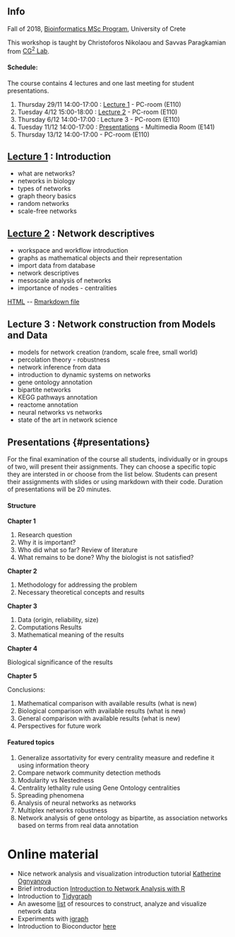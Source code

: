 ## Info

Fall of 2018, [Bioinformatics MSc Program](https://bioinfo-grad.gr), University of Crete

This workshop is taught by Christoforos Nikolaou and Savvas Paragkamian from [CG<sup>2</sup> Lab](https://computational-genomics-uoc.weebly.com).

#### Schedule:

The course contains 4 lectures and one last meeting for student presentations.

1. Thursday 29/11 14:00-17:00 : [Lecture 1](workshop_0.html) - PC-room (E110)
2. Tuesday 4/12 15:00-18:00 : [Lecture 2](workshop_1.html) - PC-room (E110)
3. Thursday 6/12 14:00-17:00 : Lecture 3 - PC-room (E110)
4. Tuesday 11/12 14:00-17:00 : [Presentations](#presentations) - Multimedia Room (E141)
5. Thursday 13/12 14:00-17:00 - PC-room (E110)

## [Lecture 1](workshop_0.html) : Introduction

* what are networks?
* networks in biology
* types of networks
* graph theory basics
* random networks
* scale-free networks

## [Lecture 2](workshop_1.html) : Network descriptives

* workspace and workflow introduction
* graphs as mathematical objects and their representation
* import data from database
* network descriptives
* mesoscale analysis of networks
* importance of nodes - centralities

[HTML](workshop_1.html) -- [Rmarkdown file](workshop_1.Rmd)

## Lecture 3 : Network construction from Models and Data

* models for network creation (random, scale free, small world)
* percolation theory - robustness
* network inference from data
* introduction to dynamic systems on networks
* gene ontology annotation
* bipartite networks
* KEGG pathways annotation
* reactome annotation
* neural networks vs networks
* state of the art in network science

## Presentations {#presentations}

For the final examination of the course all students, individually or in groups of two, will present their assignments. They can choose a specific topic they are intersted in or choose from the list below. Students can present their assignments with slides or using markdown with their code. Duration of presentations will be 20 minutes.

#### Structure

**Chapter 1** 

1. Research question
2. Why it is important?
3. Who did what so far?  Review of literature
4. What remains to be done? Why the biologist is not satisfied?

**Chapter 2**

1. Methodology for addressing the problem
2. Necessary theoretical concepts and results

**Chapter 3**

1. Data (origin, reliability, size)
2. Computations Results 
3. Mathematical meaning of the results 

**Chapter 4**

Biological significance of the results 

**Chapter 5**

Conclusions:

1. Mathematical comparison with available results (what is new)
2. Biological comparison with available results (what is new)
3. General comparison with available results (what is new)
4. Perspectives for future work 


#### Featured topics 

1. Generalize assortativity for every centrality measure and redefine it using information theory
2. Compare network community detection methods
3. Modularity vs Nestedness
4. Centrality lethality rule using Gene Ontology centralities
5. Spreading phenomena
6. Analysis of neural networks as networks
7. Multiplex networks robustness
8. Network analysis of gene ontology as bipartite, as association networks based on terms from real data annotation


# Online material

* Nice network analysis and visualization introduction tutorial [Katherine Ognyanova](http://kateto.net/network-visualization)
* Brief introduction [Introduction to Network Analysis with R](https://www.jessesadler.com/post/network-analysis-with-r/)
* Introduction to [Tidygraph](https://www.data-imaginist.com/2017/introducing-tidygraph/)
* An awesome [list](https://github.com/briatte/awesome-network-analysis) of resources to construct, analyze and visualize network data
* Experiments with [igraph](https://www.r-bloggers.com/experiments-with-igraph/)
* Introduction to Bioconductor [here](https://bioconductor.github.io/BiocWorkshops/introduction-to-bioconductor-annotation-resources.html)

  